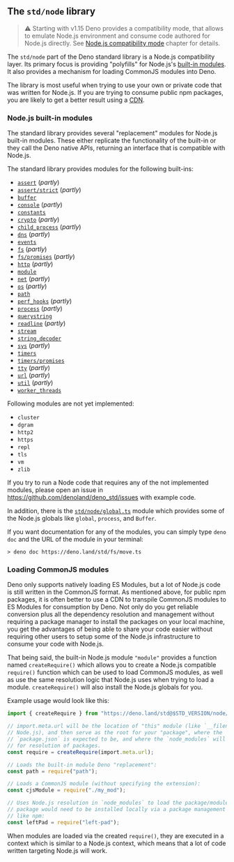 ## The `std/node` library

> ⚠️ Starting with v1.15 Deno provides a compatibility mode, that allows to
> emulate Node.js environment and consume code authored for Node.js directly.
> See [Node.js compatibility mode](./compatibility_mode.md) chapter for details.

The `std/node` part of the Deno standard library is a Node.js compatibility
layer. Its primary focus is providing "polyfills" for Node.js's
[built-in modules](https://github.com/denoland/deno_std/tree/main/node#supported-builtins).
It also provides a mechanism for loading CommonJS modules into Deno.

The library is most useful when trying to use your own or private code that was
written for Node.js. If you are trying to consume public npm packages, you are
likely to get a better result using a [CDN](./cdns.md).

### Node.js built-in modules

The standard library provides several "replacement" modules for Node.js built-in
modules. These either replicate the functionality of the built-in or they call
the Deno native APIs, returning an interface that is compatible with Node.js.

The standard library provides modules for the following built-ins:

- [`assert`](https://doc.deno.land/https://deno.land/std/node/assert.ts)
  (_partly_)
- [`assert/strict`](https://doc.deno.land/https://deno.land/std/node/assert/strict.ts)
  (_partly_)
- [`buffer`](https://doc.deno.land/https://deno.land/std/node/buffer.ts)
- [`console`](https://doc.deno.land/https://deno.land/std/node/console.ts)
  (_partly_)
- [`constants`](https://doc.deno.land/https://deno.land/std/node/constants.ts)
- [`crypto`](https://doc.deno.land/https://deno.land/std/node/crypto.ts)
  (_partly_)
- [`child_process`](https://doc.deno.land/https://deno.land/std/node/child_process.ts)
  (_partly_)
- [`dns`](https://doc.deno.land/https://deno.land/std/node/dns.ts) (_partly_)
- [`events`](https://doc.deno.land/https://deno.land/std/node/events.ts)
- [`fs`](https://doc.deno.land/https://deno.land/std/node/fs.ts) (_partly_)
- [`fs/promises`](https://doc.deno.land/https://deno.land/std/node/fs/promises.ts)
  (_partly_)
- [`http`](https://doc.deno.land/https://deno.land/std/node/http.ts) (_partly_)
- [`module`](https://doc.deno.land/https://deno.land/std/node/module.ts)
- [`net`](https://doc.deno.land/https://deno.land/std/node/net.ts) (_partly_)
- [`os`](https://doc.deno.land/https://deno.land/std/node/os.ts) (_partly_)
- [`path`](https://doc.deno.land/https://deno.land/std/node/path.ts)
- [`perf_hooks`](https://doc.deno.land/https://deno.land/std/node/perf_hooks.ts)
  (_partly_)
- [`process`](https://doc.deno.land/https://deno.land/std/node/process.ts)
  (_partly_)
- [`querystring`](https://doc.deno.land/https://deno.land/std/node/querystring.ts)
- [`readline`](https://doc.deno.land/https://deno.land/std/node/readline.ts)
  (_partly_)
- [`stream`](https://doc.deno.land/https://deno.land/std/node/stream.ts)
- [`string_decoder`](https://doc.deno.land/https://deno.land/std/node/string_decoder.ts)
- [`sys`](https://doc.deno.land/https://deno.land/std/node/sys.ts) (_partly_)
- [`timers`](https://doc.deno.land/https://deno.land/std/node/timers.ts)
- [`timers/promises`](https://doc.deno.land/https://deno.land/std/node/timers/promises.ts)
- [`tty`](https://doc.deno.land/https://deno.land/std/node/tty.ts) (_partly_)
- [`url`](https://doc.deno.land/https://deno.land/std/node/url.ts) (_partly_)
- [`util`](https://doc.deno.land/https://deno.land/std/node/util.ts) (_partly_)
- [`worker_threads`](https://doc.deno.land/https://deno.land/std/node/worker_threads.ts)

Following modules are not yet implemented:

- `cluster`
- `dgram`
- `http2`
- `https`
- `repl`
- `tls`
- `vm`
- `zlib`

If you try to run a Node code that requires any of the not implemented modules,
please open an issue in https://github.com/denoland/deno_std/issues with example
code.

In addition, there is the
[`std/node/global.ts`](https://doc.deno.land/https://deno.land/std/node/global.ts)
module which provides some of the Node.js globals like `global`, `process`, and
`Buffer`.

If you want documentation for any of the modules, you can simply type `deno doc`
and the URL of the module in your terminal:

```
> deno doc https://deno.land/std/fs/move.ts
```

### Loading CommonJS modules

Deno only supports natively loading ES Modules, but a lot of Node.js code is
still written in the CommonJS format. As mentioned above, for public npm
packages, it is often better to use a CDN to transpile CommonJS modules to ES
Modules for consumption by Deno. Not only do you get reliable conversion plus
all the dependency resolution and management without requiring a package manager
to install the packages on your local machine, you get the advantages of being
able to share your code easier without requiring other users to setup some of
the Node.js infrastructure to consume your code with Node.js.

That being said, the built-in Node.js module `"module"` provides a function
named `createRequire()` which allows you to create a Node.js compatible
`require()` function which can be used to load CommonJS modules, as well as use
the same resolution logic that Node.js uses when trying to load a module.
`createRequire()` will also install the Node.js globals for you.

Example usage would look like this:

```ts ignore
import { createRequire } from "https://deno.land/std@$STD_VERSION/node/module.ts";

// import.meta.url will be the location of "this" module (like `__filename` in
// Node.js), and then serve as the root for your "package", where the
// `package.json` is expected to be, and where the `node_modules` will be used
// for resolution of packages.
const require = createRequire(import.meta.url);

// Loads the built-in module Deno "replacement":
const path = require("path");

// Loads a CommonJS module (without specifying the extension):
const cjsModule = require("./my_mod");

// Uses Node.js resolution in `node_modules` to load the package/module. The
// package would need to be installed locally via a package management tool
// like npm:
const leftPad = require("left-pad");
```

When modules are loaded via the created `require()`, they are executed in a
context which is similar to a Node.js context, which means that a lot of code
written targeting Node.js will work.
